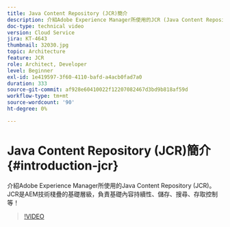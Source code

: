 ```yaml
---
title: Java Content Repository (JCR)簡介
description: 介紹Adobe Experience Manager所使用的JCR (Java Content Repository)。 JCR是AEM技術棧疊的基礎層級，負責基礎內容持續性、儲存、搜尋、存取控制等！
doc-type: technical video
version: Cloud Service
jira: KT-4643
thumbnail: 32030.jpg
topic: Architecture
feature: JCR
role: Architect, Developer
level: Beginner
exl-id: 1e419597-3f60-4110-bafd-a4acb0fad7a0
duration: 333
source-git-commit: af928e60410022f12207082467d3bd9b818af59d
workflow-type: tm+mt
source-wordcount: '90'
ht-degree: 0%

---
```


# Java Content Repository (JCR)簡介 {#introduction-jcr}

介紹Adobe Experience Manager所使用的Java Content Repository (JCR)。 JCR是AEM技術棧疊的基礎層級，負責基礎內容持續性、儲存、搜尋、存取控制等！

>[!VIDEO](https://video.tv.adobe.com/v/32030?quality=12&learn=on)
